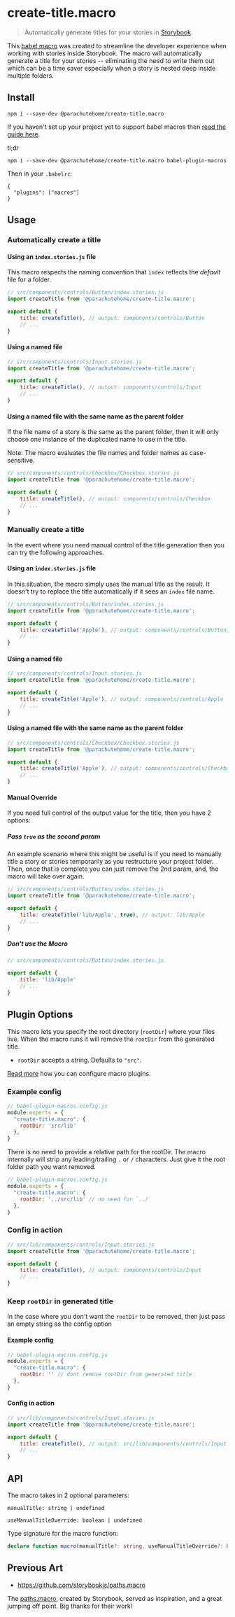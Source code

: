 # create-title.macro

> Automatically generate titles for your stories in [Storybook](storybook.js.org/).

This [babel macro](https://github.com/kentcdodds/babel-plugin-macros) was created to 
streamline the developer experience when working with stories inside Storybook. The macro
will automatically generate a title for your stories -- eliminating the need to 
write them out which can be a time saver especially when a story is nested deep inside
multiple folders.

## Install

```
npm i --save-dev @parachutehome/create-title.macro
```

If you haven't set up your project yet to support babel macros then [read the guide here](https://github.com/kentcdodds/babel-plugin-macros/blob/main/other/docs/user.md).

tl;dr

```
npm i --save-dev @parachutehome/create-title.macro babel-plugin-macros
```

Then in your `.babelrc`:

```
{
  "plugins": ["macros"]
}
```


## Usage

### Automatically create a title

#### Using an `index.stories.js` file

This macro respects the naming convention that `index` reflects the _default_ file
for a folder.

```javascript
// src/components/controls/Button/index.stories.js
import createTitle from '@parachutehome/create-title.macro';

export default {
    title: createTitle(), // output: components/controls/Button
    // ...
}
```

#### Using a named file

```javascript
// src/components/controls/Input.stories.js
import createTitle from '@parachutehome/create-title.macro';

export default {
    title: createTitle(), // output: components/controls/Input
    // ...
}
```


#### Using a named file with the same name as the parent folder

If the file name of a story is the same as the parent folder, then it will only 
choose one instance of the duplicated name to use in the title.

Note: The macro evaluates the file names and folder names as case-sensitive.

```javascript
// src/components/controls/Checkbox/Checkbox.stories.js
import createTitle from '@parachutehome/create-title.macro';

export default {
    title: createTitle(), // output: components/controls/Checkbox
    // ...
}
```

### Manually create a title

In the event where you need manual control of the title generation
then you can try the following approaches.

#### Using an `index.stories.js` file

In this situation, the macro simply uses the manual title as the result.
It doesn't try to replace the title automatically if it sees an `index` file name.

```javascript
// src/components/controls/Button/index.stories.js
import createTitle from '@parachutehome/create-title.macro';

export default {
    title: createTitle('Apple'), // output: components/controls/Button/Apple
    // ...
}
```

#### Using a named file

```javascript
// src/components/controls/Input.stories.js
import createTitle from '@parachutehome/create-title.macro';

export default {
    title: createTitle('Apple'), // output: components/controls/Apple
    // ...
}
```

#### Using a named file with the same name as the parent folder

```javascript
// src/components/controls/Checkbox/Checkbox.stories.js
import createTitle from '@parachutehome/create-title.macro';

export default {
    title: createTitle('Apple'), // output: components/controls/Checkbox/Apple
    // ...
}
```

#### Manual Override

If you need full control of the output value for the title, then you have 2 options:

##### Pass `true` as the second param

An example scenario where this might be useful is if you need
to manually title a story or stories temporarily as you
restructure your project folder. Then, once that is complete
you can just remove the 2nd param, and, the macro will take 
over again.

```javascript
// src/components/controls/Button/index.stories.js
import createTitle from '@parachutehome/create-title.macro';

export default {
    title: createTitle('lib/Apple', true), // output: lib/Apple 
    // ...
}
```

##### Don't use the Macro

```javascript
// src/components/controls/Button/index.stories.js

export default {
    title: 'lib/Apple' 
    // ...
}
```

## Plugin Options

This macro lets you specify the root directory (`rootDir`) where your files live.
When the macro runs it will remove the `rootDir` from the generated title.

- `rootDir` accepts a string. Defaults to `"src"`. 

[Read more](https://github.com/kentcdodds/babel-plugin-macros/blob/main/other/docs/user.md#config) how you can configure macro plugins.

### Example config

```javascript
// babel-plugin-macros.config.js
module.exports = {
  "create-title.macro": {
    rootDir: 'src/lib'
  },
}
```

There is no need to provide a relative path for the rootDir.
The macro internally will strip any leading/trailing `.` or `/` characters.
Just give it the root folder path you want removed.

```javascript
// babel-plugin-macros.config.js
module.exports = {
  "create-title.macro": {
    rootDir: '../src/lib' // no need for `../`
  },
}
```

### Config in action

```javascript
// src/lib/components/controls/Input.stories.js
import createTitle from '@parachutehome/create-title.macro';

export default {
    title: createTitle(), // output: components/controls/Input
    // ...
}
```

### Keep `rootDir` in generated title

In the case where you don't want the `rootDir` to be removed, then just
pass an empty string as the config option


#### Example config

```javascript
// babel-plugin-macros.config.js
module.exports = {
  "create-title.macro": {
    rootDir: '' // dont remove rootDir from generated title
  },
}
```

#### Config in action

```javascript
// src/lib/components/controls/Input.stories.js
import createTitle from '@parachutehome/create-title.macro';

export default {
    title: createTitle(), // output: src/lib/components/controls/Input
    // ...
}
```

## API

The macro takes in 2 optional parameters: 

`manualTitle: string | undefined`

`useManualTitleOverride: boolean | undefined`


Type signature for the macro function:

```typescript
declare function macro(manualTitle?: string, useManualTitleOverride?: boolean): string;
```

## Previous Art

- https://github.com/storybookjs/paths.macro

The [paths.macro](https://github.com/storybookjs/paths.macro), created by Storybook,
served as inspiration, and a great jumping off point. Big thanks for their work!